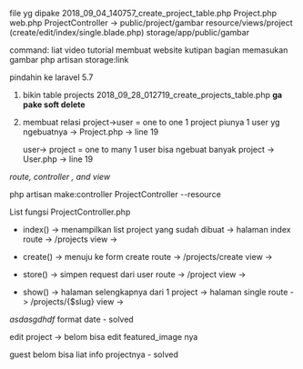 file yg dipake
2018_09_04_140757_create_project_table.php
Project.php
web.php
ProjectController -> 
public/project/gambar
resource/views/project (create/edit/index/single.blade.php)
storage/app/public/gambar


command: liat video tutorial membuat website kutipan bagian memasukan gambar
php artisan storage:link

pindahin ke laravel 5.7

1. bikin table projects
	2018_09_28_012719_create_projects_table.php
	**ga pake soft delete**

2. membuat relasi
	project->user = one to one
		1 project piunya 1 user yg ngebuatnya
		-> Project.php -> line 19

	user-> project = one to many
		1 user bisa ngebuat banyak project
		-> User.php -> line 19

*route, controller , and view*

php artisan make:controller ProjectController --resource

List fungsi ProjectController.php
	

* index() -> menampilkan list project yang sudah dibuat -> halaman index
	route -> /projects
	view -> 

* create() -> menuju ke form create
	route -> /projects/create
	view -> 

* store() -> simpen request dari user
	route -> /project
	view ->

* show() -> halaman selengkapnya dari 1 project -> halaman single
	route -> /projects/{$slug}
	view ->



*asdasgdhdf*
format date - solved

edit project -> belom bisa edit featured_image nya

guest belom bisa liat info projectnya - solved